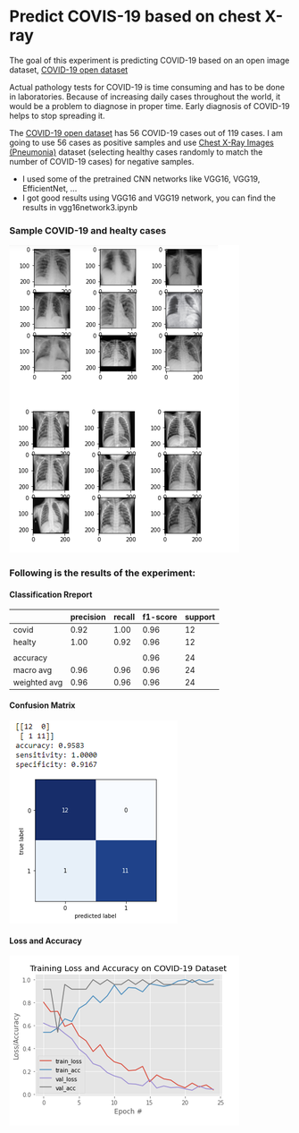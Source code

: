 # Predict COVIS-19 based on chest X-ray
The goal of this experiment is predicting COVID-19 based on an open image dataset, [COVID-19 open dataset](https://github.com/ieee8023/covid-chestxray-dataset#covid-19-image-data-collection) 

Actual pathology tests for COVID-19 is time consuming and has to be done in laboratories. Because of increasing daily cases throughout the world, it would be a problem to diagnose in proper time. 
Early diagnosis of COVID-19 helps to stop spreading it.


The [COVID-19 open dataset](https://github.com/ieee8023/covid-chestxray-dataset#covid-19-image-data-collection) has 56 COVID-19 cases out of 119 cases.
I am going to use 56 cases as positive samples and use [Chest X-Ray Images (Pneumonia)](https://www.kaggle.com/paultimothymooney/chest-xray-pneumonia) dataset (selecting healthy cases randomly to match the number of COVID-19 cases) for negative samples.

* I used some of the pretrained CNN networks like VGG16, VGG19, EfficientNet, ...
* I got good results using VGG16 and VGG19 network, you can find the results in vgg16network3.ipynb


### Sample COVID-19 and healty cases
![Result](https://github.com/Robatjazi/COVID-19/blob/master/covid-19_3.png)

### Following is the results of the experiment:


#### Classification Rreport

|               | precision     |  recall     |   f1-score    |   support     |
| ------------- | ------------- | ----------- | ------------- | ------------- | 
| covid         | 0.92          | 1.00        | 0.96          | 12            |
| healty        | 1.00          | 0.92        | 0.96          | 12            |
|               |               |             |               |               |
| accuracy      |               |             | 0.96          | 24            |
| macro avg     | 0.96          | 0.96        | 0.96          | 24            |
| weighted avg  | 0.96          | 0.96        | 0.96          | 24            |


#### Confusion Matrix
![Result](https://github.com/Robatjazi/COVID-19/blob/master/covid-19_1.png)



#### Loss and Accuracy
![Result](https://github.com/Robatjazi/COVID-19/blob/master/covid-19_2.png)


